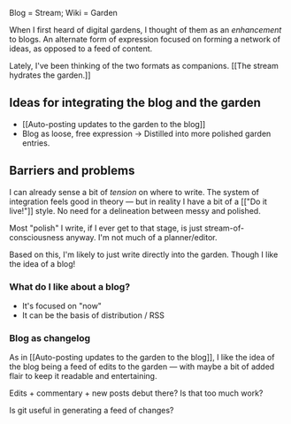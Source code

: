 Blog = Stream; Wiki = Garden

When I first heard of digital gardens, I thought of them as an *enhancement* to blogs. An alternate form of expression focused on forming a network of ideas, as opposed to a feed of content.

Lately, I've been thinking of the two formats as companions. [[The stream hydrates the garden.]]

## Ideas for integrating the blog and the garden
- [[Auto-posting updates to the garden to the blog]]
- Blog as loose, free expression -> Distilled into more polished garden entries.

## Barriers and problems
I can already sense a bit of *tension* on where to write. The system of integration feels good in theory — but in reality I have a bit of a [["Do it live!"]] style. No need for a delineation between messy and polished. 

Most "polish" I write, if I ever get to that stage, is just stream-of-consciousness anyway. I'm not much of a planner/editor.

Based on this, I'm likely to just write directly into the garden. Though I like the idea of a blog! 

### What do I like about a blog?
- It's focused on "now"
- It can be the basis of distribution / RSS

### Blog as changelog 
As in [[Auto-posting updates to the garden to the blog]], I like the idea of the blog being a feed of edits to the garden — with maybe a bit of added flair to keep it readable and entertaining. 

Edits + commentary + new posts debut there? Is that too much work?

Is git useful in generating a feed of changes?